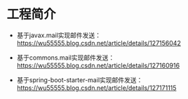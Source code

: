 # 工程简介

- 基于javax.mail实现邮件发送：
https://wu55555.blog.csdn.net/article/details/127156042

- 基于commons.mail实现邮件发送：
https://wu55555.blog.csdn.net/article/details/127160916

- 基于spring-boot-starter-mail实现邮件发送：
https://wu55555.blog.csdn.net/article/details/127171115
